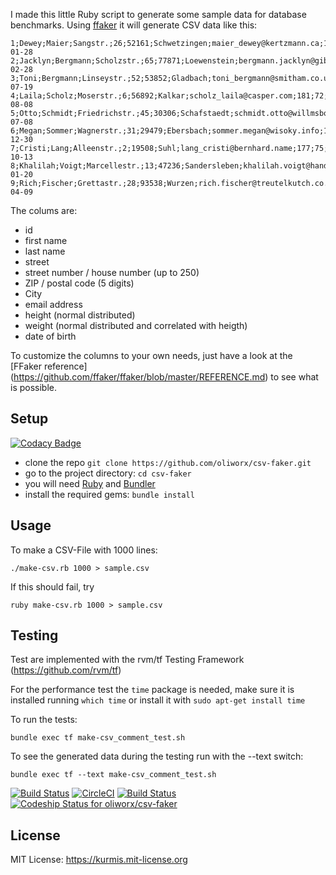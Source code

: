I made this little Ruby script to generate some sample data for database benchmarks.
Using [ffaker](http://rubygems.org/gems/ffaker) it will generate CSV data like this:
```
1;Dewey;Maier;Sangstr.;26;52161;Schwetzingen;maier_dewey@kertzmann.ca;182;80;1983-01-28
2;Jacklyn;Bergmann;Scholzstr.;65;77871;Loewenstein;bergmann.jacklyn@gibson.ca;180;83;1941-02-28
3;Toni;Bergmann;Linseystr.;52;53852;Gladbach;toni_bergmann@smitham.co.uk;177;73;1976-07-19
4;Laila;Scholz;Moserstr.;6;56892;Kalkar;scholz_laila@casper.com;181;72;1941-08-08
5;Otto;Schmidt;Friedrichstr.;45;30306;Schafstaedt;schmidt.otto@willmsbosco.name;172;65;1966-07-08
6;Megan;Sommer;Wagnerstr.;31;29479;Ebersbach;sommer.megan@wisoky.info;163;69;1985-12-30
7;Cristi;Lang;Alleenstr.;2;19508;Suhl;lang_cristi@bernhard.name;177;75;1987-10-13
8;Khalilah;Voigt;Marcellestr.;13;47236;Sandersleben;khalilah.voigt@handhettinger.info;210;130;1934-01-20
9;Rich;Fischer;Grettastr.;28;93538;Wurzen;rich.fischer@treutelkutch.co.uk;201;96;1962-04-09
```
The colums are:
 - id
 - first name
 - last name
 - street
 - street number / house number (up to 250)
 - ZIP / postal code (5 digits)
 - City
 - email address
 - height (normal distributed)
 - weight (normal distributed and correlated with heigth)
 - date of birth

To customize the columns to your own needs, just have a look at the [FFaker reference] (https://github.com/ffaker/ffaker/blob/master/REFERENCE.md) to see what is possible.

## Setup


[![Codacy Badge](https://api.codacy.com/project/badge/Grade/a8b23e4eefb6481e931c410f205787ef)](https://www.codacy.com/app/kurmis/csv-faker?utm_source=github.com&amp;utm_medium=referral&amp;utm_content=oliworx/csv-faker&amp;utm_campaign=badger)

* clone the repo ```git clone https://github.com/oliworx/csv-faker.git```
* go to the project directory: ```cd csv-faker```
* you will need [Ruby](https://www.ruby-lang.org/en/documentation/installation/) and  [Bundler](http://bundler.io/#getting-started)
* install the required gems: ```bundle install``` 

## Usage

To make a CSV-File with 1000 lines:

    ./make-csv.rb 1000 > sample.csv

If this should fail, try

    ruby make-csv.rb 1000 > sample.csv

## Testing

Test are implemented with  the rvm/tf Testing Framework
(<https://github.com/rvm/tf>)

For the performance test the ```time``` package is needed, make sure it is installed running ```which time``` or install it with ```sudo apt-get install time```

To run the  tests:

    bundle exec tf make-csv_comment_test.sh

To see the generated data during the testing run with the --text switch:

    bundle exec tf --text make-csv_comment_test.sh

[![Build Status](https://travis-ci.org/oliworx/csv-faker.svg?branch=master)](https://travis-ci.org/oliworx/csv-faker)
[![CircleCI](https://circleci.com/gh/oliworx/csv-faker.svg?style=svg)](https://circleci.com/gh/oliworx/csv-faker)
[![Build Status](https://semaphoreci.com/api/v1/oliworx/csv-faker/branches/master/badge.svg)](https://semaphoreci.com/oliworx/csv-faker)
[![Codeship Status for oliworx/csv-faker](https://codeship.com/projects/00d8f720-1d45-0134-e8d6-2621c61f771d/status?branch=master)](https://codeship.com/projects/159997)

## License
MIT License: <https://kurmis.mit-license.org>
